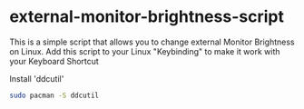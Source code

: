 # external-monitor-brightness-script
This is a simple script that allows you to change external Monitor Brightness on Linux. Add this script to your Linux "Keybinding" to make it work with your Keyboard Shortcut

Install 'ddcutil'
```bash
sudo pacman -S ddcutil
```

